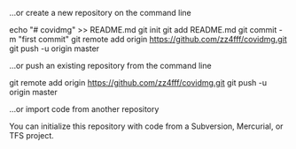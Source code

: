 …or create a new repository on the command line

echo "# covidmg" >> README.md
git init
git add README.md
git commit -m "first commit"
git remote add origin https://github.com/zz4fff/covidmg.git
git push -u origin master
                

…or push an existing repository from the command line

git remote add origin https://github.com/zz4fff/covidmg.git
git push -u origin master

…or import code from another repository

You can initialize this repository with code from a Subversion, Mercurial, or TFS project.